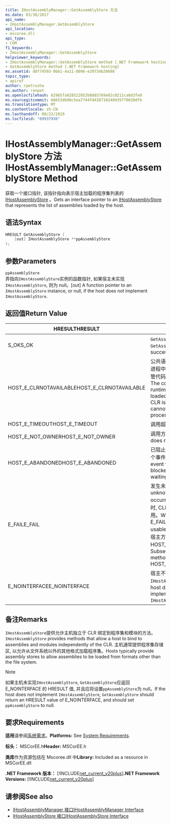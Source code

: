 ```yaml
---
title: IHostAssemblyManager::GetAssemblyStore 方法
ms.date: 03/30/2017
api_name:
- IHostAssemblyManager.GetAssemblyStore
api_location:
- mscoree.dll
api_type:
- COM
f1_keywords:
- IHostAssemblyManager::GetAssemblyStore
helpviewer_keywords:
- IHostAssemblyManager::GetAssemblyStore method [.NET Framework hosting]
- GetAssemblyStore method [.NET Framework hosting]
ms.assetid: d0f74593-9bb1-4a11-8096-e29734b20698
topic_type:
- apiref
author: rpetrusha
ms.author: ronpet
ms.openlocfilehash: 62965fa928522052b6885769e02c0211ca8d3fe0
ms.sourcegitcommit: 68653db98c5ea7744fd438710248935f70020dfb
ms.translationtype: MT
ms.contentlocale: zh-CN
ms.lasthandoff: 08/22/2019
ms.locfileid: "69937936"
---
```

# <a name="ihostassemblymanagergetassemblystore-method"></a><span data-ttu-id="0f548-102">IHostAssemblyManager::GetAssemblyStore 方法</span><span class="sxs-lookup"><span data-stu-id="0f548-102">IHostAssemblyManager::GetAssemblyStore Method</span></span>
<span data-ttu-id="0f548-103">获取一个接口指针, 该指针指向表示宿主加载的程序集列表的[IHostAssemblyStore](../../../../docs/framework/unmanaged-api/hosting/ihostassemblystore-interface.md) 。</span><span class="sxs-lookup"><span data-stu-id="0f548-103">Gets an interface pointer to an [IHostAssemblyStore](../../../../docs/framework/unmanaged-api/hosting/ihostassemblystore-interface.md) that represents the list of assemblies loaded by the host.</span></span>  
  
## <a name="syntax"></a><span data-ttu-id="0f548-104">语法</span><span class="sxs-lookup"><span data-stu-id="0f548-104">Syntax</span></span>  
  
```cpp  
HRESULT GetAssemblyStore (  
    [out] IHostAssemblyStore **ppAssemblyStore  
);  
```  
  
## <a name="parameters"></a><span data-ttu-id="0f548-105">参数</span><span class="sxs-lookup"><span data-stu-id="0f548-105">Parameters</span></span>  
 `ppAssemblyStore`  
 <span data-ttu-id="0f548-106">弄指向`IHostAssemblyStore`实例的函数指针, 如果宿主未实现`IHostAssemblyStore`, 则为 null。</span><span class="sxs-lookup"><span data-stu-id="0f548-106">[out] A function pointer to an `IHostAssemblyStore` instance, or null, if the host does not implement `IHostAssemblyStore`.</span></span>  
  
## <a name="return-value"></a><span data-ttu-id="0f548-107">返回值</span><span class="sxs-lookup"><span data-stu-id="0f548-107">Return Value</span></span>  
  
|<span data-ttu-id="0f548-108">HRESULT</span><span class="sxs-lookup"><span data-stu-id="0f548-108">HRESULT</span></span>|<span data-ttu-id="0f548-109">描述</span><span class="sxs-lookup"><span data-stu-id="0f548-109">Description</span></span>|  
|-------------|-----------------|  
|<span data-ttu-id="0f548-110">S_OK</span><span class="sxs-lookup"><span data-stu-id="0f548-110">S_OK</span></span>|<span data-ttu-id="0f548-111">`GetAssemblyStore`已成功返回。</span><span class="sxs-lookup"><span data-stu-id="0f548-111">`GetAssemblyStore` returned successfully.</span></span>|  
|<span data-ttu-id="0f548-112">HOST_E_CLRNOTAVAILABLE</span><span class="sxs-lookup"><span data-stu-id="0f548-112">HOST_E_CLRNOTAVAILABLE</span></span>|<span data-ttu-id="0f548-113">公共语言运行时 (CLR) 未加载到进程中, 或 CLR 处于无法运行托管代码或成功处理调用的状态。</span><span class="sxs-lookup"><span data-stu-id="0f548-113">The common language runtime (CLR) has not been loaded into a process, or the CLR is in a state in which it cannot run managed code or process the call successfully.</span></span>|  
|<span data-ttu-id="0f548-114">HOST_E_TIMEOUT</span><span class="sxs-lookup"><span data-stu-id="0f548-114">HOST_E_TIMEOUT</span></span>|<span data-ttu-id="0f548-115">调用超时。</span><span class="sxs-lookup"><span data-stu-id="0f548-115">The call timed out.</span></span>|  
|<span data-ttu-id="0f548-116">HOST_E_NOT_OWNER</span><span class="sxs-lookup"><span data-stu-id="0f548-116">HOST_E_NOT_OWNER</span></span>|<span data-ttu-id="0f548-117">调用方不拥有该锁。</span><span class="sxs-lookup"><span data-stu-id="0f548-117">The caller does not own the lock.</span></span>|  
|<span data-ttu-id="0f548-118">HOST_E_ABANDONED</span><span class="sxs-lookup"><span data-stu-id="0f548-118">HOST_E_ABANDONED</span></span>|<span data-ttu-id="0f548-119">已阻止的线程或纤程正在等待某个事件时, 该事件被取消。</span><span class="sxs-lookup"><span data-stu-id="0f548-119">An event was canceled while a blocked thread or fiber was waiting on it.</span></span>|  
|<span data-ttu-id="0f548-120">E_FAIL</span><span class="sxs-lookup"><span data-stu-id="0f548-120">E_FAIL</span></span>|<span data-ttu-id="0f548-121">发生未知的灾难性故障。</span><span class="sxs-lookup"><span data-stu-id="0f548-121">An unknown catastrophic failure occurred.</span></span> <span data-ttu-id="0f548-122">当方法返回 E_FAIL 时, CLR 在该进程内将不再可用。</span><span class="sxs-lookup"><span data-stu-id="0f548-122">When a method returns E_FAIL, the CLR is no longer usable within the process.</span></span> <span data-ttu-id="0f548-123">对宿主方法的后续调用会返回 HOST_E_CLRNOTAVAILABLE。</span><span class="sxs-lookup"><span data-stu-id="0f548-123">Subsequent calls to hosting methods return HOST_E_CLRNOTAVAILABLE.</span></span>|  
|<span data-ttu-id="0f548-124">E_NOINTERFACE</span><span class="sxs-lookup"><span data-stu-id="0f548-124">E_NOINTERFACE</span></span>|<span data-ttu-id="0f548-125">宿主不提供的`IHostAssemblyStore`实现。</span><span class="sxs-lookup"><span data-stu-id="0f548-125">The host does not provide an implementation of `IHostAssemblyStore`.</span></span>|  
  
## <a name="remarks"></a><span data-ttu-id="0f548-126">备注</span><span class="sxs-lookup"><span data-stu-id="0f548-126">Remarks</span></span>  
 <span data-ttu-id="0f548-127">`IHostAssemblyStore`提供允许主机独立于 CLR 绑定到程序集和模块的方法。</span><span class="sxs-lookup"><span data-stu-id="0f548-127">`IHostAssemblyStore` provides methods that allow a host to bind to assemblies and modules independently of the CLR.</span></span> <span data-ttu-id="0f548-128">主机通常提供程序集存储区, 以允许从文件系统以外的其他格式加载程序集。</span><span class="sxs-lookup"><span data-stu-id="0f548-128">Hosts typically provide assembly stores to allow assemblies to be loaded from formats other than the file system.</span></span>  
  
> [!NOTE]
> <span data-ttu-id="0f548-129">如果主机未实现`IHostAssemblyStore`, `GetAssemblyStore`应返回 E_NOINTERFACE 的 HRESULT 值, 并且应将设置`ppAssemblyStore`为 null。</span><span class="sxs-lookup"><span data-stu-id="0f548-129">If the host does not implement `IHostAssemblyStore`, `GetAssemblyStore` should return an HRESULT value of E_NOINTERFACE, and should set `ppAssemblyStore` to null.</span></span>  
  
## <a name="requirements"></a><span data-ttu-id="0f548-130">要求</span><span class="sxs-lookup"><span data-stu-id="0f548-130">Requirements</span></span>  
 <span data-ttu-id="0f548-131">**适用**请参阅[系统需求](../../../../docs/framework/get-started/system-requirements.md)。</span><span class="sxs-lookup"><span data-stu-id="0f548-131">**Platforms:** See [System Requirements](../../../../docs/framework/get-started/system-requirements.md).</span></span>  
  
 <span data-ttu-id="0f548-132">**标头：** MSCorEE.h</span><span class="sxs-lookup"><span data-stu-id="0f548-132">**Header:** MSCorEE.h</span></span>  
  
 <span data-ttu-id="0f548-133">**类库**作为资源包括在 Mscoree.dll 中</span><span class="sxs-lookup"><span data-stu-id="0f548-133">**Library:** Included as a resource in MSCorEE.dll</span></span>  
  
 <span data-ttu-id="0f548-134">**.NET Framework 版本：** [!INCLUDE[net_current_v20plus](../../../../includes/net-current-v20plus-md.md)]</span><span class="sxs-lookup"><span data-stu-id="0f548-134">**.NET Framework Versions:** [!INCLUDE[net_current_v20plus](../../../../includes/net-current-v20plus-md.md)]</span></span>  
  
## <a name="see-also"></a><span data-ttu-id="0f548-135">请参阅</span><span class="sxs-lookup"><span data-stu-id="0f548-135">See also</span></span>

- [<span data-ttu-id="0f548-136">IHostAssemblyManager 接口</span><span class="sxs-lookup"><span data-stu-id="0f548-136">IHostAssemblyManager Interface</span></span>](../../../../docs/framework/unmanaged-api/hosting/ihostassemblymanager-interface.md)
- [<span data-ttu-id="0f548-137">IHostAssemblyStore 接口</span><span class="sxs-lookup"><span data-stu-id="0f548-137">IHostAssemblyStore Interface</span></span>](../../../../docs/framework/unmanaged-api/hosting/ihostassemblystore-interface.md)

